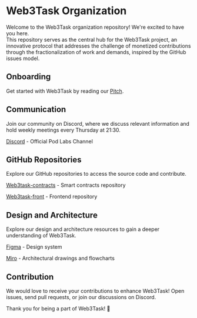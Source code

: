 # Web3Task Organization

Welcome to the Web3Task organization repository! We're excited to have you here.  
This repository serves as the central hub for the Web3Task project, an innovative protocol that addresses the challenge of monetized contributions through the fractionalization of work and demands, inspired by the GitHub issues model.

## Onboarding

Get started with Web3Task by reading our [Pitch](https://www.canva.com/design/DAFxSNipyGo/n1CFy1HHW04Lf1fcublKRg/view).

## Communication

Join our community on Discord, where we discuss relevant information and hold weekly meetings every Thursday at 21:30.

[Discord](https://discord.com/channels/898706705779687435/1018684397265883216) - Official Pod Labs Channel

## GitHub Repositories

Explore our GitHub repositories to access the source code and contribute.

[Web3task-contracts](https://github.com/w3b3d3v/web3task-contracts) - Smart contracts repository

[Web3task-front](https://github.com/w3b3d3v/web3task-front) - Frontend repository

## Design and Architecture

Explore our design and architecture resources to gain a deeper understanding of Web3Task.

 [Figma](https://www.figma.com/file/UDGGqo8K53CiYYpGutoVuH/PodLabs?type=design&node-id=0-1&mode=design) - Design system

 [Miro](https://miro.com/app/board/uXjVM87Pu3o=/) - Architectural drawings and flowcharts

## Contribution

We would love to receive your contributions to enhance Web3Task! Open issues, send pull requests, or join our discussions on Discord.

Thank you for being a part of Web3Task! 👏
